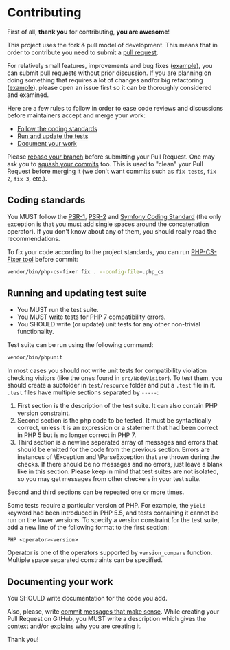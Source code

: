 # Contributing

First of all, **thank you** for contributing, **you are awesome**!

This project uses the fork & pull model of development. This means that in order to contribute
you need to submit a [pull request](https://help.github.com/articles/using-pull-requests/).

For relatively small features, improvements and bug fixes ([example](https://github.com/sstalle/php7cc/commit/a9f40a363fab2b24506465f8849a82cb3542739a)),
you can submit pull requests without prior discussion. If you are planning on doing something that requires
a lot of changes and/or big refactoring ([example](https://github.com/sstalle/php7cc/commit/600f0f9848af1f5ab631114304e0683d512f532b)),
please open an issue first so it can be thoroughly considered and examined.

Here are a few rules to follow in order to ease code reviews and discussions before
maintainers accept and merge your work:

* [Follow the coding standards](#coding-standards)
* [Run and update the tests](#running-and-updating-test-suite)
* [Document your work](#documenting-your-work)

Please [rebase your branch](http://git-scm.com/book/en/Git-Branching-Rebasing)
before submitting your Pull Request. One may ask you to [squash your
commits](http://gitready.com/advanced/2009/02/10/squashing-commits-with-rebase.html)
too. This is used to "clean" your Pull Request before merging it (we don't want
commits such as `fix tests`, `fix 2`, `fix 3`, etc.).


## Coding standards
You MUST follow the [PSR-1](http://www.php-fig.org/psr/1/), 
[PSR-2](http://www.php-fig.org/psr/2/) and
[Symfony Coding Standard](http://symfony.com/doc/current/contributing/code/standards.html)
(the only exception is that you must add single spaces around the concatenation operator).
If you don't know about any of them, you should really read the recommendations.

To fix your code according to the project standards, you can run
[PHP-CS-Fixer tool](http://cs.sensiolabs.org/) before commit: 
```bash
vendor/bin/php-cs-fixer fix . --config-file=.php_cs 
```


## Running and updating test suite
* You MUST run the test suite.
* You MUST write tests for PHP 7 compatibility errors.
* You SHOULD write (or update) unit tests for any other non-trivial functionality.

Test suite can be run using the following command:
```bash
vendor/bin/phpunit
```

In most cases you should not write unit tests for compatibility violation checking visitors (like the ones found
in ```src/NodeVisitor```). To test them, you should create a subfolder in ```test/resource```
folder and put a ```.test``` file in it. ```.test``` files have multiple sections separated by
`-----`:

1. First section is the description of the test suite. It can also contain PHP version constraint.
2. Second section is the php code to be tested. It must be syntactically correct, unless it is an expression
 or a statement that had been correct in PHP 5 but is no longer correct in PHP 7. 
3. Third section is a newline separated array of messages and errors that
 should be emitted for the code from the previous section. Errors are instances of 
 \Exception and \ParseException that are thrown during the checks. If there should be no messages
 and no errors, just leave a blank like in this section. Please keep in mind that test suites are
 not isolated, so you may get messages from other checkers in your test suite.

Second and third sections can be repeated one or more times. 

Some tests require a particular version of PHP. For example, the `yield` keyword
had been introduced in PHP 5.5, and tests containing it cannot be run on the lower versions.
To specify a version constraint for the test suite, add a new line of the following format
to the first section:
```
PHP <operator><version>
```
Operator is one of the operators supported by `version_compare` function. Multiple space separated
constraints can be specified.


## Documenting your work
You SHOULD write documentation for the code you add.

Also, please, write [commit messages that make
sense](http://tbaggery.com/2008/04/19/a-note-about-git-commit-messages.html).
While creating your Pull Request on GitHub, you MUST write a description
which gives the context and/or explains why you are creating it.

Thank you!
